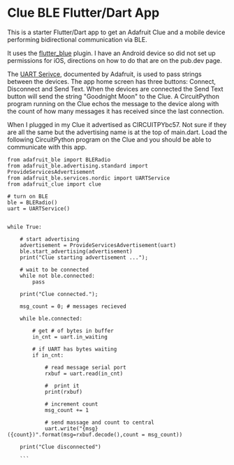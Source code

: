 # Clue BLE Flutter/Dart App

This is a starter Flutter/Dart app to get an Adafruit Clue and a mobile device performing bidirectional communication via BLE. 

It uses the [flutter_blue](https://pub.dev/packages/flutter_blue) plugin. I have an Android device so did not set up permissions for iOS, directions on how to do that are on the pub.dev page.

The [UART Serivce](https://learn.adafruit.com/introducing-adafruit-ble-bluetooth-low-energy-friend/uart-service), documented by Adafruit, is used to pass strings between the devices. The app home screen has three buttons: Connect, Disconnect and Send Text. When the devices are connected the Send Text button will send the string "Goodnight Moon" to the Clue. A CircuitPython program running on the Clue echos the message to the device along with the count of how many messages it has received since the last connection.

When I plugged in my Clue it advertised as CIRCUITPYbc57. Not sure if they are all the same but the advertising name is at the top of main.dart. Load the following CircuitPython program on the Clue and you should be able to communicate with this app.

```
from adafruit_ble import BLERadio
from adafruit_ble.advertising.standard import ProvideServicesAdvertisement
from adafruit_ble.services.nordic import UARTService
from adafruit_clue import clue

# turn on BLE
ble = BLERadio()
uart = UARTService()


while True:
    
    # start advertising
    advertisement = ProvideServicesAdvertisement(uart)
    ble.start_advertising(advertisement)
    print("Clue starting advertisement ...");
    
    # wait to be connected
    while not ble.connected:
        pass
    
    print("Clue connected.");
    
    msg_count = 0; # messages recieved

    while ble.connected:
        
        # get # of bytes in buffer
        in_cnt = uart.in_waiting
        
        # if UART has bytes waiting
        if in_cnt:
        
            # read message serial port
            rxbuf = uart.read(in_cnt)
        
            #  print it
            print(rxbuf)
            
            # increment count
            msg_count += 1
            
            # send massage and count to central
            uart.write("{msg} ({count})".format(msg=rxbuf.decode(),count = msg_count))
          
    print("Clue disconnected")
    
    ```
